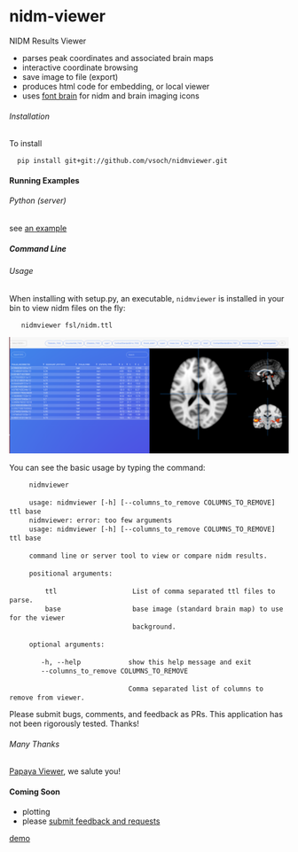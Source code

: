 # nidm-viewer

NIDM Results Viewer

 - parses peak coordinates and associated brain maps
 - interactive coordinate browsing
 - save image to file (export)
 - produces html code for embedding, or local viewer
 - uses [font brain](http://vsoch.github.io/font-brain) for nidm and brain imaging icons


###### Installation

To install

      pip install git+git://github.com/vsoch/nidmviewer.git


#### Running Examples

###### Python (server)

see [an example](examples/generate_viewer.py)


##### Command Line

###### Usage

When installing with setup.py, an executable, `nidmviewer` is installed in your bin to view nidm files on the fly:

       nidmviewer fsl/nidm.ttl


![img/example.png](img/example.png)


You can see the basic usage by typing the command:


         nidmviewer 
          
         usage: nidmviewer [-h] [--columns_to_remove COLUMNS_TO_REMOVE] ttl base
         nidmviewer: error: too few arguments
         usage: nidmviewer [-h] [--columns_to_remove COLUMNS_TO_REMOVE] ttl base

         command line or server tool to view or compare nidm results.

         positional arguments:
           
             ttl                   List of comma separated ttl files to parse.
             base                  base image (standard brain map) to use for the viewer
                                   background.

         optional arguments:
             
            -h, --help            show this help message and exit
            --columns_to_remove COLUMNS_TO_REMOVE
           
                                  Comma separated list of columns to remove from viewer.

Please submit bugs, comments, and feedback as PRs. This application has not been rigorously tested. Thanks!


###### Many Thanks
[Papaya Viewer](https://github.com/rii-mango/Papaya), we salute you!


#### Coming Soon

 - plotting
 - please [submit feedback and requests](https://github.com/vsoch/nidmviewer)

[demo](http://vsoch.github.io/nidmviewer)
